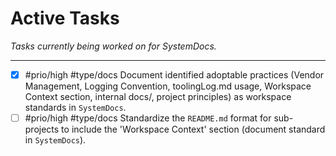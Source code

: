 # Active Tasks

*Tasks currently being worked on for SystemDocs.*

---

- [x] #prio/high #type/docs Document identified adoptable practices (Vendor Management, Logging Convention, toolingLog.md usage, Workspace Context section, internal docs/, project principles) as workspace standards in `SystemDocs`.
- [ ] #prio/high #type/docs Standardize the `README.md` format for sub-projects to include the 'Workspace Context' section (document standard in `SystemDocs`). 